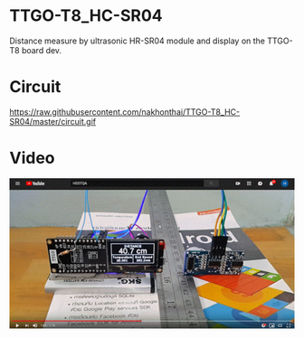# TTGO-T8_HC-SR04
Distance measure by ultrasonic HR-SR04 module and display on the TTGO-T8 board dev.

# Circuit
https://raw.githubusercontent.com/nakhonthai/TTGO-T8_HC-SR04/master/circuit.gif

# Video
[![TTGO-T8_HC-SR04](https://raw.githubusercontent.com/nakhonthai/TTGO-T8_HC-SR04/master/youtube.gif)](https://youtu.be/GsKISRe3jxw "TTGO-T8_HC-SR04")
